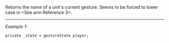 Returns the name of a unit's current gesture. Seems to be forced to lower case in <See arm Reference 3>.


---
*Example 1:*
```sqf
private _state = gestureState player;
```